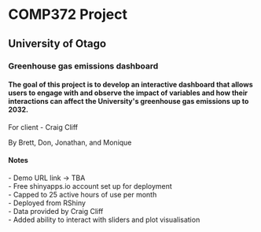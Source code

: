 <h1>COMP372 Project</h1>
<h2>University of Otago</h2>
<h3>Greenhouse gas emissions dashboard</h3>
<h4>The goal of this project is to develop an interactive dashboard that allows users to engage with and observe 
the impact of variables and how their interactions can affect the University's greenhouse gas emissions up to 2032.</h4>
For client - Craig Cliff

By Brett, Don, Jonathan, and Monique


<h4>Notes</h4>
- Demo URL link -> TBA<br>
- Free shinyapps.io account set up for deployment<br>
- Capped to 25 active hours of use per month<br>
- Deployed from RShiny<br>
- Data provided by Craig Cliff<br>
- Added ability to interact with sliders and plot visualisation<br>
